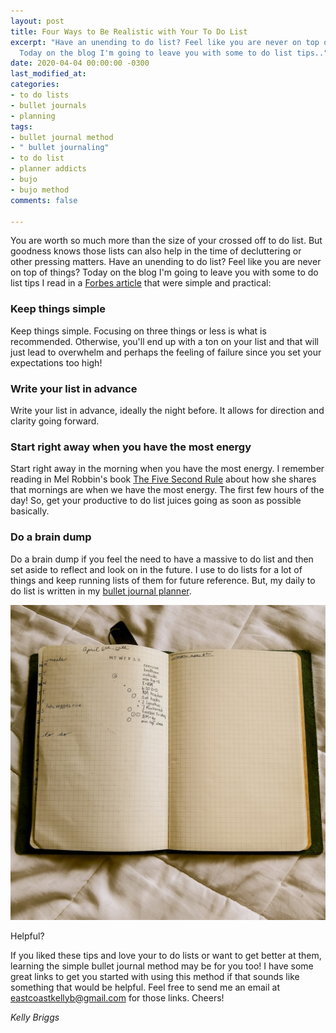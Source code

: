 ```yaml
---
layout: post
title: Four Ways to Be Realistic with Your To Do List
excerpt: "⁣⁣⁣⁣Have an unending to do list? Feel like you are never on top of things?
  ⁣⁣⁣⁣⁣Today on the blog I'm going to leave you with some to do list tips.."
date: 2020-04-04 00:00:00 -0300
last_modified_at: 
categories:
- to do lists
- bullet journals
- planning
tags:
- bullet journal method
- " bullet journaling"
- to do list
- planner addicts
- bujo
- bujo method
comments: false

---
```

You are worth so much more than the size of your crossed off to do list. But goodness knows those lists can also help in the time of decluttering or other pressing matters.⁣⁣⁣⁣⁣ Have an unending to do list? Feel like you are never on top of things? ⁣⁣⁣⁣⁣Today on the blog I'm going to leave you with some to do list tips I read in a [Forbes article](https://www.forbes.com/sites/bryancollinseurope/2020/02/20/how-to-put-together-a-realistic-to-do-list-every-day/#4476afb519e3) that were simple and practical:⁣

### **Keep things simple**

Keep things simple. Focusing on three things or less is what is recommended.⁣⁣⁣⁣⁣ Otherwise, you'll end up with a ton on your list and that will just lead to overwhelm and perhaps the feeling of failure since you set your expectations too high!

### **Write your list in advance**

Write your list in advance, ideally the night before. It allows for direction and clarity going forward.⁣⁣⁣⁣⁣

### **Start right away when you have the most energy**

Start right away in the morning when you have the most energy. ⁣⁣⁣⁣⁣I remember reading in Mel Robbin's book [The Five Second Rule](www.melrobbins.com) about how she shares that mornings are when we have the most energy. The first few hours of the day! So, get your productive to do list juices going as soon as possible basically.

### **Do a brain dump**

Do a brain dump if you feel the need to have a massive to do list and then set aside to reflect and look on in the future. ⁣⁣I use to do lists for a lot of things and keep running lists of them for future reference. But, my daily to do list is written in my [bullet journal planner](www.bulletjournal.com).

![](assets/img/91490657_10163239409575627_903658426133905408_o.jpg)

⁣Helpful? ⁣⁣⁣⁣⁣

If you liked these tips and love your to do lists or want to get better at them, learning the simple bullet journal method may be for you too! I have some great links to get you started with using this method if that sounds like something that would be helpful. Feel free to send me an email at eastcoastkellyb@gmail.com for those links. Cheers!

_Kelly Briggs_